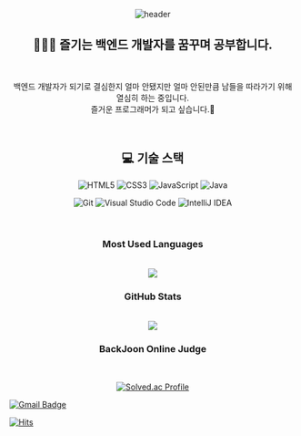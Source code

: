 <div align = " center ">
  
  ![header](https://capsule-render.vercel.app/api?type=slice&color=45615c&height=200&section=header&text=코리%20cori&fontSize=50&fontAlign=85&rotate=-347&fontAlignY=40&fontColor=FFFFFF&animation=fadeIn)
  
  ## 👩🏻‍💻 즐기는 백엔드 개발자를 꿈꾸며 공부합니다.
  
  <br/>

  백엔드 개발자가 되기로 결심한지 얼마 안됐지만 얼마 안된만큼 남들을 따라가기 위해 열심히 하는 중입니다.<br/>
  즐거운 프로그래머가 되고 싶습니다.🥳
  
  <br/>
  
  
  ## 💻 기술 스택
  ![HTML5](https://img.shields.io/badge/HTML5-E34F26.svg?&style=for-the-badge&logo=HTML5&logoColor=white)
  ![CSS3](https://img.shields.io/badge/CSS3-1572B6.svg?&style=for-the-badge&logo=CSS3&logoColor=white)
  ![JavaScript](https://img.shields.io/badge/JavaScript-F7DF1E.svg?&style=for-the-badge&logo=JavaScript&logoColor=white)
  ![Java](https://img.shields.io/badge/JAVA-007396?style=for-the-badge&logo=java&logoColor=white)

  ![Git](https://img.shields.io/badge/Git-F05032.svg?&style=for-the-badge&logo=Git&logoColor=white)
  ![Visual Studio Code](https://img.shields.io/badge/Visual%20Studio%20Code-007ACC.svg?&style=for-the-badge&logo=Visual%20Studio%20Code&logoColor=white)
  ![IntelliJ IDEA](https://img.shields.io/badge/IntelliJ%20idea-000000.svg?&style=for-the-badge&logo=intellijidea&logoColor=white)

  <br/>
  
  ### Most Used Languages

  <br/>
  
  <img src="https://github-readme-stats.vercel.app/api/top-langs/?username=C0ribo&layout=compact&theme=buefy">

  <br/>

  ### GitHub Stats

  <br/>

  <img src="https://github-readme-stats.vercel.app/api?username=C0ribo&show_icons=true&theme=buefy">

  <br/>

  ### BackJoon Online Judge

  <br/>
  
  [![Solved.ac Profile](http://mazassumnida.wtf/api/v2/generate_badge?boj=cowldbs1022)](https://solved.ac/cowldbs1022)
  

</div>


[![Gmail Badge](https://img.shields.io/badge/Gmail-d14836?style=flat-square&logo=Gmail&logoColor=white&link=mailto:dmsry1022@gmail.com)](mailto:dmsry1022@gmail.com)

[![Hits](https://hits.seeyoufarm.com/api/count/incr/badge.svg?url=https%3A%2F%2Fgithub.com%2FC0ribo&count_bg=%23420279&title_bg=%23BEA7E6&icon=&icon_color=%23E7E7E7&title=hits&edge_flat=false)](https://hits.seeyoufarm.com)
